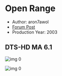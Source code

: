 # Open Range

* Author: aron7awol
* [Forum Post](https://www.avsforum.com/threads/bass-eq-for-filtered-movies.2995212/post-59241602)
* Production Year: 2003

## DTS-HD MA 6.1

![img 0](https://i.imgur.com/QgLDmzL.jpg)

![img 0](https://i.imgur.com/HQricFw.jpg)

